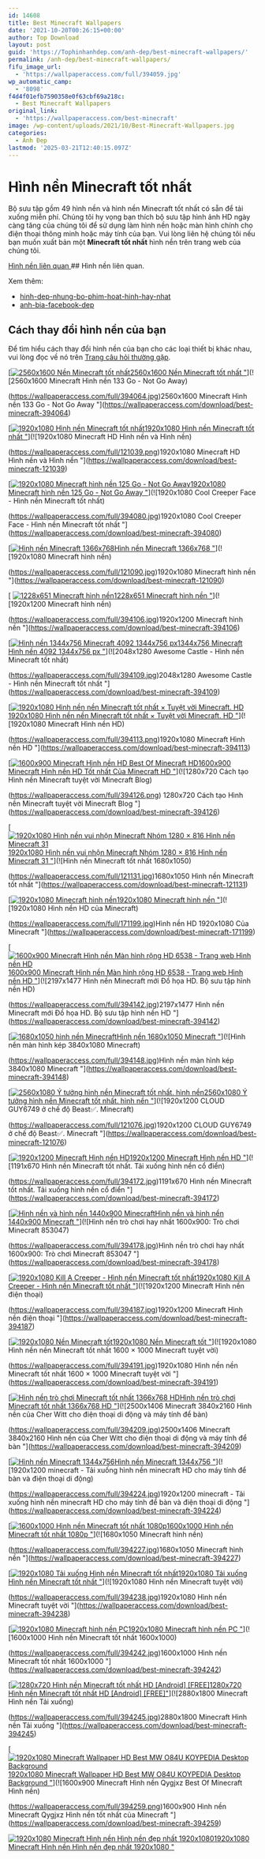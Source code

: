 ```yaml
---
id: 14608
title: Best Minecraft Wallpapers
date: '2021-10-20T00:26:15+00:00'
author: Top Download
layout: post
guid: 'https://Tophinhanhdep.com/anh-dep/best-minecraft-wallpapers/'
permalink: /anh-dep/best-minecraft-wallpapers/
fifu_image_url:
  - 'https://wallpaperaccess.com/full/394059.jpg'
wp_automatic_camp:
  - '8098'
f4d4f01efb7590358e0f63cbf69a218c:
  - Best Minecraft Wallpapers
original_link:
  - 'https://wallpaperaccess.com/best-minecraft'
image: /wp-content/uploads/2021/10/Best-Minecraft-Wallpapers.jpg
categories:
  - Ảnh Đẹp
lastmod: '2025-03-21T12:40:15.097Z'
---
```

# Hình nền Minecraft tốt nhất

Bộ sưu tập gồm 49 hình nền và hình nền Minecraft tốt nhất có sẵn để tải xuống miễn phí. Chúng tôi hy vọng bạn thích bộ sưu tập hình ảnh HD ngày càng tăng của chúng tôi để sử dụng làm hình nền hoặc màn hình chính cho điện thoại thông minh hoặc máy tính của bạn. Vui lòng liên hệ chúng tôi nếu bạn muốn xuất bản một **Minecraft tốt nhất** hình nền trên trang web của chúng tôi.

[Hình nền liên quan ](#related) ## Hình nền liên quan.

   
 Xem thêm:

   
- [hinh-dep-nhung-bo-phim-hoat-hinh-hay-nhat](https://tophinhanhdep.com/hinh-nen-dep/hinh-dep-nhung-bo-phim-hoat-hinh-hay-nhat/)
- [anh-bia-facebook-dep](https://tophinhanhdep.com/anh-bia/anh-bia-facebook-dep/)

## Cách thay đổi hình nền của bạn

Để tìm hiểu cách thay đổi hình nền của bạn cho các loại thiết bị khác nhau, vui lòng đọc về nó trên [Trang câu hỏi thường gặp](https://tophinhanhdep.com/faq/).

  
[[![2560x1600 Nền Minecraft tốt nhất](https://wallpaperaccess.com/full/394059.jpg)2560x1600 Nền Minecraft tốt nhất "](https://wallpaperaccess.com/download/best-minecraft-394059)](![2560x1600 Minecraft Hình nền 133 Go - Not Go Away)

(https://wallpaperaccess.com/full/394064.jpg)2560x1600 Minecraft Hình nền 133 Go - Not Go Away "](https://wallpaperaccess.com/download/best-minecraft-394064)

[[![1920x1080 Hình nền Minecraft tốt nhất](https://wallpaperaccess.com/full/394077.jpg)1920x1080 Hình nền Minecraft tốt nhất "](https://wallpaperaccess.com/download/best-minecraft-394077)](![1920x1080 Minecraft HD Hình nền và Hình nền)

(https://wallpaperaccess.com/full/121039.png)1920x1080 Minecraft HD Hình nền và Hình nền "](https://wallpaperaccess.com/download/best-minecraft-121039)

[[![1920x1080 Minecraft hình nền 125 Go - Not Go Away](https://wallpaperaccess.com/full/121037.png)1920x1080 Minecraft hình nền 125 Go - Not Go Away "](https://wallpaperaccess.com/download/best-minecraft-121037)](![1920x1080 Cool Creeper Face - Hình nền Minecraft tốt nhất)

(https://wallpaperaccess.com/full/394080.jpg)1920x1080 Cool Creeper Face - Hình nền Minecraft tốt nhất "](https://wallpaperaccess.com/download/best-minecraft-394080)

[[![Hình nền Minecraft 1366x768](https://wallpaperaccess.com/full/394094.png)Hình nền Minecraft 1366x768 "](https://wallpaperaccess.com/download/best-minecraft-394094)](![1920x1080 Minecraft hình nền)

(https://wallpaperaccess.com/full/121090.jpg)1920x1080 Minecraft hình nền "](https://wallpaperaccess.com/download/best-minecraft-121090)

[ [![1228x651 Minecraft hình nền](https://wallpaperaccess.com/full/394103.jpg)1228x651 Minecraft hình nền "](https://wallpaperaccess.com/download/best-minecraft-394103)](![1920x1200 Minecraft hình nền)

(https://wallpaperaccess.com/full/394106.jpg)1920x1200 Minecraft hình nền "](https://wallpaperaccess.com/download/best-minecraft-394106)

[[![Hình nền 1344x756 Minecraft 4092 1344x756 px](https://wallpaperaccess.com/full/121146.jpg)1344x756 Minecraft Hình nền 4092 1344x756 px "](https://wallpaperaccess.com/download/best-minecraft-121146)](![2048x1280 Awesome Castle - Hình nền Minecraft tốt nhất)

(https://wallpaperaccess.com/full/394109.jpg)2048x1280 Awesome Castle - Hình nền Minecraft tốt nhất "](https://wallpaperaccess.com/download/best-minecraft-394109)

[[![1920x1080 Hình nền nền Minecraft tốt nhất × Tuyệt vời Minecraft.  HD](https://wallpaperaccess.com/full/394112.jpg)1920x1080 Hình nền nền Minecraft tốt nhất × Tuyệt vời Minecraft. HD "](https://wallpaperaccess.com/download/best-minecraft-394112)](![1920x1080 Minecraft Hình nền HD)

(https://wallpaperaccess.com/full/394113.png)1920x1080 Minecraft Hình nền HD "](https://wallpaperaccess.com/download/best-minecraft-394113)

[[![1600x900 Minecraft Hình nền HD Best Of Minecraft HD](https://wallpaperaccess.com/full/394121.jpg)1600x900 Minecraft Hình nền HD Tốt nhất Của Minecraft HD "](https://wallpaperaccess.com/download/best-minecraft-394121)](![1280x720 Cách tạo Hình nền Minecraft tuyệt vời Minecraft Blog)

(https://wallpaperaccess.com/full/394126.png) 1280x720 Cách tạo Hình nền Minecraft tuyệt vời Minecraft Blog "](https://wallpaperaccess.com/download/best-minecraft-394126)

[[![1920x1080 Hình nền vui nhộn Minecraft Nhóm 1280 × 816 Hình nền Minecraft 31](https://wallpaperaccess.com/full/394131.jpg)1920x1080 Hình nền vui nhộn Minecraft Nhóm 1280 × 816 Hình nền Minecraft 31 "](https://wallpaperaccess.com/download/best-minecraft-394131)](![Hình nền Minecraft tốt nhất 1680x1050)

(https://wallpaperaccess.com/full/121131.jpg)1680x1050 Hình nền Minecraft tốt nhất "](https://wallpaperaccess.com/download/best-minecraft-121131)

[[![1920x1080 Minecraft hình nền](https://wallpaperaccess.com/full/394133.jpg)1920x1080 Minecraft hình nền "](https://wallpaperaccess.com/download/best-minecraft-394133)](![1920x1080 Hình nền HD của Minecraft)

(https://wallpaperaccess.com/full/171199.jpg)Hình nền HD 1920x1080 Của Minecraft "](https://wallpaperaccess.com/download/best-minecraft-171199)

[[![1600x900 Minecraft Hình nền Màn hình rộng HD 6538 - Trang web Hình nền HD](https://wallpaperaccess.com/full/394140.png)1600x900 Minecraft Hình nền Màn hình rộng HD 6538 - Trang web Hình nền HD "](https://wallpaperaccess.com/download/best-minecraft-394140)](![2197x1477 Hình nền Minecraft mới Đồ họa HD.  Bộ sưu tập hình nền HD)

(https://wallpaperaccess.com/full/394142.jpg)2197x1477 Hình nền Minecraft mới Đồ họa HD. Bộ sưu tập hình nền HD "](https://wallpaperaccess.com/download/best-minecraft-394142)

[[![1680x1050 hình nền Minecraft](https://wallpaperaccess.com/full/394145.jpg)Hình nền 1680x1050 Minecraft "](https://wallpaperaccess.com/download/best-minecraft-394145)](![Hình nền màn hình kép 3840x1080 Minecraft)

(https://wallpaperaccess.com/full/394148.jpg)Hình nền màn hình kép 3840x1080 Minecraft "](https://wallpaperaccess.com/download/best-minecraft-394148)

[[![2560x1080 Ý tưởng hình nền Minecraft tốt nhất.  hình nền](https://wallpaperaccess.com/full/394156.png)2560x1080 Ý tưởng hình nền Minecraft tốt nhất. hình nền "](https://wallpaperaccess.com/download/best-minecraft-394156)](![1920x1200 CLOUD GUY6749 ở chế độ Beast✅.  Minecraft)

(https://wallpaperaccess.com/full/121076.jpg)1920x1200 CLOUD GUY6749 ở chế độ Beast✅. Minecraft "](https://wallpaperaccess.com/download/best-minecraft-121076)

[[![1920x1200 Minecraft Hình nền HD](https://wallpaperaccess.com/full/394169.jpg)1920x1200 Minecraft Hình nền HD "](https://wallpaperaccess.com/download/best-minecraft-394169)](![1191x670 Hình nền Minecraft tốt nhất.  Tải xuống hình nền cổ điển)

(https://wallpaperaccess.com/full/394172.jpg)1191x670 Hình nền Minecraft tốt nhất. Tải xuống hình nền cổ điển "](https://wallpaperaccess.com/download/best-minecraft-394172)

[[![Hình nền và hình nền 1440x900 Minecraft](https://wallpaperaccess.com/full/394177.jpg)Hình nền và hình nền 1440x900 Minecraft "](https://wallpaperaccess.com/download/best-minecraft-394177)](![Hình nền trò chơi hay nhất 1600x900: Trò chơi Minecraft 853047)

(https://wallpaperaccess.com/full/394178.jpg)Hình nền trò chơi hay nhất 1600x900: Trò chơi Minecraft 853047 "](https://wallpaperaccess.com/download/best-minecraft-394178)

[[![1920x1080 Kill A Creeper - Hình nền Minecraft tốt nhất](https://wallpaperaccess.com/full/394182.jpg)1920x1080 Kill A Creeper - Hình nền Minecraft tốt nhất "](https://wallpaperaccess.com/download/best-minecraft-394182)](![1920x1200 Minecraft Hình nền điện thoại)

(https://wallpaperaccess.com/full/394187.jpg)1920x1200 Minecraft Hình nền điện thoại "](https://wallpaperaccess.com/download/best-minecraft-394187)

[[![1920x1080 Nền Minecraft tốt](https://wallpaperaccess.com/full/121157.png)1920x1080 Nền Minecraft tốt "](https://wallpaperaccess.com/download/best-minecraft-121157)](![1920x1080 Hình nền nền Minecraft tốt nhất 1600 × 1000 Minecraft tuyệt vời)

(https://wallpaperaccess.com/full/394191.jpg)1920x1080 Hình nền nền Minecraft tốt nhất 1600 × 1000 Minecraft tuyệt vời "](https://wallpaperaccess.com/download/best-minecraft-394191)

[[![Hình nền trò chơi Minecraft tốt nhất 1366x768 HD](https://wallpaperaccess.com/full/394197.jpg)Hình nền trò chơi Minecraft tốt nhất 1366x768 HD "](https://wallpaperaccess.com/download/best-minecraft-394197)](![2500x1406 Minecraft 3840x2160 Hình nền của Cher Witt cho điện thoại di động và máy tính để bàn)

(https://wallpaperaccess.com/full/394209.jpg)2500x1406 Minecraft 3840x2160 Hình nền của Cher Witt cho điện thoại di động và máy tính để bàn "](https://wallpaperaccess.com/download/best-minecraft-394209)

[[![Hình nền Minecraft 1344x756](https://wallpaperaccess.com/full/394216.jpg)Hình nền Minecraft 1344x756 "](https://wallpaperaccess.com/download/best-minecraft-394216)](![1920x1200 minecraft - Tải xuống hình nền minecraft HD cho máy tính để bàn và điện thoại di động)

(https://wallpaperaccess.com/full/394224.jpg)1920x1200 minecraft - Tải xuống hình nền minecraft HD cho máy tính để bàn và điện thoại di động "](https://wallpaperaccess.com/download/best-minecraft-394224)

[[![1600x1000 Hình nền Minecraft tốt nhất 1080p](https://wallpaperaccess.com/full/171265.jpg)1600x1000 Hình nền Minecraft tốt nhất 1080p "](https://wallpaperaccess.com/download/best-minecraft-171265)](![1680x1050 Minecraft hình nền)

(https://wallpaperaccess.com/full/394227.jpg)1680x1050 Minecraft hình nền "](https://wallpaperaccess.com/download/best-minecraft-394227)

[[![1920x1080 Tải xuống Hình nền Minecraft tốt nhất](https://wallpaperaccess.com/full/394229.jpg)1920x1080 Tải xuống Hình nền Minecraft tốt nhất "](https://wallpaperaccess.com/download/best-minecraft-394229)](![1920x1080 Hình nền Minecraft tuyệt vời)

(https://wallpaperaccess.com/full/394238.jpg)1920x1080 Hình nền Minecraft tuyệt vời "](https://wallpaperaccess.com/download/best-minecraft-394238)

[[![1920x1080 Minecraft hình nền PC](https://wallpaperaccess.com/full/394240.jpg)1920x1080 Minecraft hình nền PC "](https://wallpaperaccess.com/download/best-minecraft-394240)](![1600x1000 Hình nền Minecraft tốt nhất 1600x1000)

(https://wallpaperaccess.com/full/394242.jpg)1600x1000 Hình nền Minecraft tốt nhất 1600x1000 "](https://wallpaperaccess.com/download/best-minecraft-394242)

[[![1280x720 Hình nền Minecraft tốt nhất HD [Android] [FREE]](https://wallpaperaccess.com/full/394243.jpg)1280x720 Hình nền Minecraft tốt nhất HD \[Android\] \[FREE\]"](https://wallpaperaccess.com/download/best-minecraft-394243)](![2880x1800 Minecraft Hình nền Tải xuống)

(https://wallpaperaccess.com/full/394245.jpg)2880x1800 Minecraft Hình nền Tải xuống "](https://wallpaperaccess.com/download/best-minecraft-394245)

[[![1920x1080 Minecraft Wallpaper HD Best MW O84U KOYPEDIA Desktop Background](https://wallpaperaccess.com/full/394248.jpg)1920x1080 Minecraft Wallpaper HD Best MW O84U KOYPEDIA Desktop Background "](https://wallpaperaccess.com/download/best-minecraft-394248)](![1600x900 Minecraft Hình nền Qygjxz Best Of Minecraft Hình nền)

(https://wallpaperaccess.com/full/394259.png)1600x900 Hình nền Minecraft Qygjxz Hình nền tốt nhất của Minecraft "](https://wallpaperaccess.com/download/best-minecraft-394259)

[![1920x1080 Minecraft Hình nền Hình nền đẹp nhất 1920x1080](https://wallpaperaccess.com/full/394267.jpg)1920x1080 Minecraft Hình nền Hình nền đẹp nhất 1920x1080 "](https://wallpaperaccess.com/download/best-minecraft-394267)
